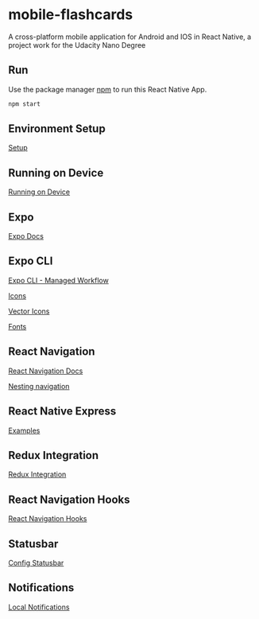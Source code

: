 # mobile-flashcards
A cross-platform mobile application for Android and IOS in React Native, a project work for the Udacity Nano Degree


## Run

Use the package manager [npm](https://www.npmjs.com/get-npm) to run this React Native App.

```bash
npm start
```

## Environment Setup

[Setup](https://reactnative.dev/docs/environment-setup)


## Running on Device

[Running on Device](https://reactnative.dev/docs/running-on-device)

## Expo 

[Expo Docs](https://expo.io/learn)

## Expo CLI
[Expo CLI - Managed Workflow](https://docs.expo.io/versions/v37.0.0/workflow/expo-cli/)

[Icons](https://docs.expo.io/versions/v37.0.0/guides/icons/)

[Vector Icons](https://expo.github.io/vector-icons/)

[Fonts](https://docs.expo.io/versions/v37.0.0/guides/using-custom-fonts/)


## React Navigation
[React Navigation Docs](https://reactnavigation.org/docs/getting-started)

[Nesting navigation](https://reactnavigation.org/docs/nesting-navigators)

## React Native Express

[Examples](http://www.reactnativeexpress.com/)

## Redux Integration

[Redux Integration](https://reactnavigation.org/docs/redux-integration)

## React Navigation Hooks
[React Navigation Hooks](https://reactnavigation.org/docs/use-navigation)

## Statusbar

[Config Statusbar](https://docs.expo.io/versions/v37.0.0/guides/configuring-statusbar/)

## Notifications

[Local Notifications](https://docs.expo.io/versions/latest/sdk/notifications/#notificationspresentlocalnotificationasynclocalnotification)

